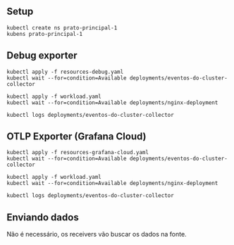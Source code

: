 ## Setup
```terminal
kubectl create ns prato-principal-1
kubens prato-principal-1
```

## Debug exporter
```terminal
kubectl apply -f resources-debug.yaml
kubectl wait --for=condition=Available deployments/eventos-do-cluster-collector

kubectl apply -f workload.yaml
kubectl wait --for=condition=Available deployments/nginx-deployment

kubectl logs deployments/eventos-do-cluster-collector
```

## OTLP Exporter (Grafana Cloud)
```terminal
kubectl apply -f resources-grafana-cloud.yaml
kubectl wait --for=condition=Available deployments/eventos-do-cluster-collector

kubectl apply -f workload.yaml
kubectl wait --for=condition=Available deployments/nginx-deployment

kubectl logs deployments/eventos-do-cluster-collector
```

## Enviando dados

Não é necessário, os receivers vão buscar os dados na fonte.
